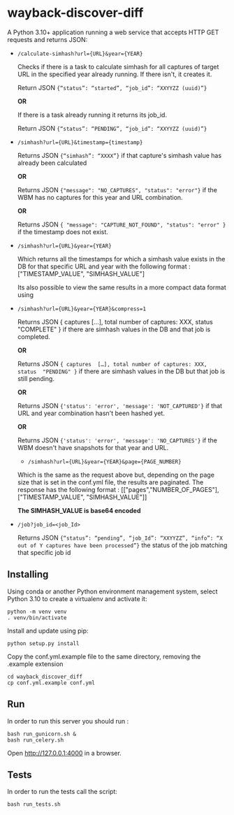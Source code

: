# wayback-discover-diff

A Python 3.10+ application running a web service that accepts HTTP GET requests and returns JSON:

- `/calculate-simhash?url={URL}&year={YEAR}`

  Checks if there is a task to calculate simhash for all captures of target URL in the specified year already running.
  If there isn't, it creates it.
  
  Return JSON `{“status”: “started”, “job_id”: “XXYYZZ (uuid)”}`
 
  **OR**
  
  If there is a task already running it returns its job_id.
  
  Return JSON `{“status”: “PENDING”, “job_id”: “XXYYZZ (uuid)”}`
 
- `/simhash?url={URL}&timestamp={timestamp}`
  
  Returns JSON `{“simhash”: “XXXX”}` if that capture's simhash value has already been calculated
  
  **OR**
  
  Returns JSON `{"message": "NO_CAPTURES", "status": "error"}` if the WBM has no captures for this year and URL combination.
  
  **OR**
  
  Returns JSON `{ "message": "CAPTURE_NOT_FOUND", "status": "error" }` if the timestamp does not exist.
  
- `/simhash?url={URL}&year={YEAR}`
  
  Which returns all the timestamps for which a simhash value exists in the DB for that specific URL and year with the following       format : ["TIMESTAMP_VALUE", "SIMHASH_VALUE"]

  Its also possible to view the same results in a more compact data format using

- `/simhash?url={URL}&year={YEAR}&compress=1`

  Returns JSON { captures	[…], total number of captures: XXX, status	"COMPLETE" } if there are simhash values in the DB and that job is completed.

  **OR**

  Returns JSON `{ captures	[…], total number of captures: XXX, status	"PENDING" }` if there are simhash values in the DB but that job is still pending.

  **OR**

  Returns JSON `{'status': 'error', 'message': 'NOT_CAPTURED'}` if that URL and year combination hasn't been hashed yet.

  **OR**

  Returns JSON `{'status': 'error', 'message': 'NO_CAPTURES'}` if the WBM doesn't have snapshots for that year and URL.

  - `/simhash?url={URL}&year={YEAR}&page={PAGE_NUMBER}`
  
  Which is the same as the request above but, depending on the page size that is set in the conf.yml file, the results are paginated. The response has the following format : [["pages","NUMBER_OF_PAGES"],["TIMESTAMP_VALUE", "SIMHASH_VALUE"]]
  
  **The SIMHASH_VALUE is base64 encoded**
  
- `/job?job_id=<job_Id>`
  
  Returns JSON `{“status”: “pending”, “job_Id”: “XXYYZZ”, “info”: “X out of Y captures have been processed”}` the status of the job matching that specific job id
  
## Installing

Using conda or another Python environment management system, select Python 3.10 to create a virtualenv and activate it:
```Shell
python -m venv venv
. venv/bin/activate
```

Install and update using pip:
```Shell
python setup.py install
```
Copy the conf.yml.example file to the same directory, removing the .example extension

```
cd wayback_discover_diff
cp conf.yml.example conf.yml
```
## Run
In order to run this server you should run :
```
bash run_gunicorn.sh &
bash run_celery.sh
```

Open http://127.0.0.1:4000 in a browser.

## Tests
In order to run the tests call the script:
```
bash run_tests.sh
```
